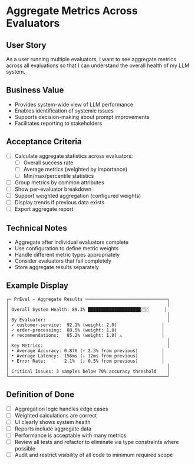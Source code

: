 # Aggregate Metrics Across Evaluators

## User Story
As a user running multiple evaluators, I want to see aggregate metrics across all evaluations so that I can understand the overall health of my LLM system.

## Business Value
- Provides system-wide view of LLM performance
- Enables identification of systemic issues
- Supports decision-making about prompt improvements
- Facilitates reporting to stakeholders

## Acceptance Criteria
- [ ] Calculate aggregate statistics across evaluators:
  - [ ] Overall success rate
  - [ ] Average metrics (weighted by importance)
  - [ ] Min/max/percentile statistics
- [ ] Group metrics by common attributes
- [ ] Show per-evaluator breakdown
- [ ] Support weighted aggregation (configured weights)
- [ ] Display trends if previous data exists
- [ ] Export aggregate report

## Technical Notes
- Aggregate after individual evaluators complete
- Use configuration to define metric weights
- Handle different metric types appropriately
- Consider evaluators that fail completely
- Store aggregate results separately

## Example Display
```
┌─ PrEval - Aggregate Results ───────────────────────────────┐
│                                                            │
│ Overall System Health: 89.3% ████████████████████░░░      │
│                                                            │
│ By Evaluator:                                              │
│ ✓ customer-service:  92.1% (weight: 2.0)                 │
│ ✓ order-processing:  88.5% (weight: 1.0)                 │
│ ✗ recommendations:   85.2% (weight: 1.0) ⚠️               │
│                                                            │
│ Key Metrics:                                               │
│ • Average Accuracy: 0.876 (↑ 2.3% from previous)         │
│ • Average Latency:  156ms (↓ 12ms from previous)         │
│ • Error Rate:       2.1%  (↓ 0.5% from previous)         │
│                                                            │
│ Critical Issues: 3 samples below 70% accuracy threshold    │
└────────────────────────────────────────────────────────────┘
```

## Definition of Done
- [ ] Aggregation logic handles edge cases
- [ ] Weighted calculations are correct
- [ ] UI clearly shows system health
- [ ] Reports include aggregate data
- [ ] Performance is acceptable with many metrics
- [ ] Review all tests and refactor to eliminate via type constraints where possible
- [ ] Audit and restrict visibility of all code to minimum required scope